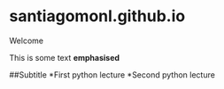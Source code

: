 # santiagomonl.github.io

Welcome

This is some text **emphasised**

##Subtitle
*First python lecture
*Second python lecture
